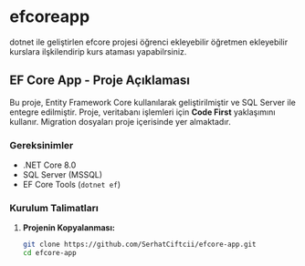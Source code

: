 # efcoreapp
dotnet ile geliştirlen efcore projesi öğrenci ekleyebilir öğretmen ekleyebilir kurslara ilşkilendirip kurs ataması yapabilrsiniz.

## EF Core App - Proje Açıklaması

Bu proje, Entity Framework Core kullanılarak geliştirilmiştir ve SQL Server ile entegre edilmiştir. Proje, veritabanı işlemleri için **Code First** yaklaşımını kullanır. Migration dosyaları proje içerisinde yer almaktadır.

### Gereksinimler
- .NET Core 8.0 
- SQL Server (MSSQL)
- EF Core Tools (`dotnet ef`)

### Kurulum Talimatları
1. **Projenin Kopyalanması:**
   ```bash
   git clone https://github.com/SerhatCiftcii/efcore-app.git
   cd efcore-app